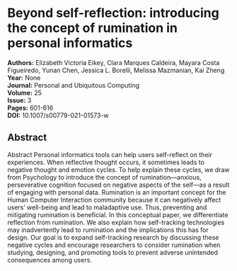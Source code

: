 # Beyond self-reflection: introducing the concept of rumination in personal informatics

**Authors:** Elizabeth Victoria Eikey, Clara Marques Caldeira, Mayara Costa Figueiredo, Yunan Chen, Jessica L. Borelli, Melissa Mazmanian, Kai Zheng  
**Year:** None  
**Journal:** Personal and Ubiquitous Computing  
**Volume:** 25  
**Issue:** 3  
**Pages:** 601-616  
**DOI:** 10.1007/s00779-021-01573-w  

## Abstract
Abstract
            Personal informatics tools can help users self-reflect on their experiences. When reflective thought occurs, it sometimes leads to negative thought and emotion cycles. To help explain these cycles, we draw from Psychology to introduce the concept of rumination—anxious, perseverative cognition focused on negative aspects of the self—as a result of engaging with personal data. Rumination is an important concept for the Human Computer Interaction community because it can negatively affect users’ well-being and lead to maladaptive use. Thus, preventing and mitigating rumination is beneficial. In this conceptual paper, we differentiate reflection from rumination. We also explain how self-tracking technologies may inadvertently lead to rumination and the implications this has for design. Our goal is to expand self-tracking research by discussing these negative cycles and encourage researchers to consider rumination when studying, designing, and promoting tools to prevent adverse unintended consequences among users.


